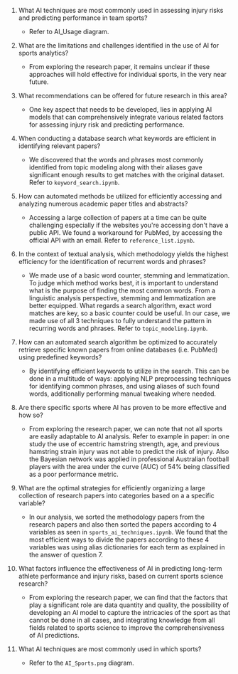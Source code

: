 1. What AI techniques are most commonly used in assessing injury risks and predicting performance in team sports?
    - Refer to AI_Usage diagram.

2. What are the limitations and challenges identified in the use of AI for sports analytics?
    - From exploring the research paper, it remains unclear if these approaches will hold effective for individual sports, in the very near future.
    
3. What recommendations can be offered for future research in this area?
    - One key aspect that needs to be developed, lies in applying AI models that can comprehensively integrate various related factors for assessing injury risk and predicting performance.

4. When conducting a database search what keywords are efficient in identifying relevant papers?
    - We discovered that the words and phrases most commonly identified from topic modeling along with their aliases gave significant enough results to get matches with the original dataset. Refer to `keyword_search.ipynb`.

5. How can automated methods be utilized for efficiently accessing and analyzing numerous academic paper titles and abstracts?
    - Accessing a large collection of papers at a time can be quite challenging especially if the websites you're accessing don't have a public API. We found a workaround for PubMed, by accessing the official API with an email. Refer to `reference_list.ipynb`.

6. In the context of textual analysis, which methodology yields the highest efficiency for the identification of recurrent words and phrases?
    - We made use of a basic word counter, stemming and lemmatization. To judge which method works best, it is important to understand what is the purpose of finding the most common words. From a linguistic analysis perspective, stemming and lemmatization are better equipped. What regards a search algorithm, exact word matches are key, so a basic counter could be useful. In our case, we made use of all 3 techniques to fully understand the pattern in recurring words and phrases. Refer to `topic_modeling.ipynb`.

7. How can an automated search algorithm be optimized to accurately retrieve specific known papers from online databases (i.e. PubMed) using predefined keywords?
    - By identifying efficient keywords to utilize in the search. This can be done in a multitude of ways: applying NLP preprocessing techniques for identifying common phrases, and using aliases of such found words, additionally performing manual tweaking where needed.

8. Are there specific sports where AI has proven to be more effective and how so?
    - From exploring the research paper, we can note that not all sports are easily adaptable to AI analysis. Refer to example in paper: in one study the use of eccentric hamstring strength, age, and previous hamstring strain injury was not able to predict the risk of injury. Also the Bayesian network was applied in professional Australian football players with the area under the curve (AUC) of 54% being classified as a poor performance metric.

9. What are the optimal strategies for efficiently organizing a large collection of research papers into categories based on a
a specific variable?   
    - In our analysis, we sorted the methodology papers from the research papers and also then sorted the papers according to 4 variables as seen in `sports_ai_techniques.ipynb`. We found that the most efficient ways to divide the papers according to these 4 variables was using alias dictionaries for each term as explained in the answer of question 7.     

10. What factors influence the effectiveness of AI in predicting long-term athlete performance and injury risks, based on current sports science research?
    - From exploring the research paper, we can find that the factors that play a significant role are data quantity and quality, the possibility of developing an AI model to capture the intricacies of the sport as that cannot be done in all cases, and integrating knowledge from all fields related to sports science to improve the comprehensiveness of AI predictions.

11.  What AI techniques are most commonly used in which sports?
      - Refer to the `AI_Sports.png` diagram.
